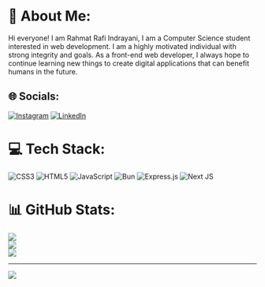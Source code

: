 # 💫 About Me:
Hi everyone! I am Rahmat Rafi Indrayani, I am a Computer Science student interested in web development. I am a highly motivated individual with strong integrity and goals. As a front-end web developer, I always hope to continue learning new things to create digital applications that can benefit humans in the future.


## 🌐 Socials:
[![Instagram](https://img.shields.io/badge/Instagram-%23E4405F.svg?logo=Instagram&logoColor=white)](https://instagram.com/https://www.instagram.com/raht.rafi) [![LinkedIn](https://img.shields.io/badge/LinkedIn-%230077B5.svg?logo=linkedin&logoColor=white)](https://linkedin.com/in/https://www.linkedin.com/in/rahmat-rafi-37890b23b) 

# 💻 Tech Stack:
![CSS3](https://img.shields.io/badge/css3-%231572B6.svg?style=for-the-badge&logo=css3&logoColor=white) ![HTML5](https://img.shields.io/badge/html5-%23E34F26.svg?style=for-the-badge&logo=html5&logoColor=white) ![JavaScript](https://img.shields.io/badge/javascript-%23323330.svg?style=for-the-badge&logo=javascript&logoColor=%23F7DF1E) ![Bun](https://img.shields.io/badge/Bun-%23000000.svg?style=for-the-badge&logo=bun&logoColor=white) ![Express.js](https://img.shields.io/badge/express.js-%23404d59.svg?style=for-the-badge&logo=express&logoColor=%2361DAFB) ![Next JS](https://img.shields.io/badge/Next-black?style=for-the-badge&logo=next.js&logoColor=white)
# 📊 GitHub Stats:
![](https://github-readme-stats.vercel.app/api?username=rahmatrafii&theme=dark&hide_border=false&include_all_commits=false&count_private=false)<br/>
![](https://github-readme-streak-stats.herokuapp.com/?user=rahmatrafii&theme=dark&hide_border=false)<br/>
![](https://github-readme-stats.vercel.app/api/top-langs/?username=rahmatrafii&theme=dark&hide_border=false&include_all_commits=false&count_private=false&layout=compact)

---
[![](https://visitcount.itsvg.in/api?id=rahmatrafii&icon=0&color=0)](https://visitcount.itsvg.in)

<!-- Proudly created with GPRM ( https://gprm.itsvg.in ) -->
